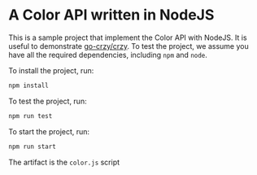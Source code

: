 # A Color API written in NodeJS

This is a sample project that implement the Color API with NodeJS. It
is useful to demonstrate [go-crzy/crzy](https://github.com/go-crzy/crzy). To
test the project, we assume you have all the required dependencies, including
`npm` and `node`. 

To install the project, run:

```bash
npm install
```

To test the project, run:

```bash
npm run test
```

To start the project, run:

```bash
npm run start
```

The artifact is the `color.js` script
